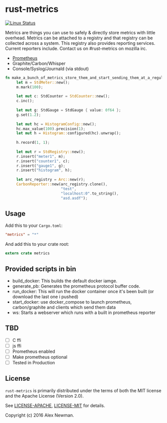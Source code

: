 # rust-metrics
[![Linux Status](https://travis-ci.org/posix4e/rust-metrics.svg?branch=master)](https://travis-ci.org/posix4e/rust-metrics)


Metrics are things you can use to safely & directly store metrics with little overhead. Metrics
can be attached to a registry and that registry can be collected across a system. This registry
also provides reporting services. Current reporters include. Contact us on #rust-metrics on mozilla irc.

- [Prometheus](https://prometheus.io/)
- Graphite/Carbon/Whisper
- Console/Syslog/Journald (via stdout)

```rust
fn make_a_bunch_of_metrics_store_them_and_start_sending_them_at_a_regular_interval_to_graphite_or_carbon() {
     let m = StdMeter::new();
     m.mark(100);
    
     let mut c: StdCounter = StdCounter::new();
     c.inc();
    
     let mut g: StdGauge = StdGauge { value: 0f64 };
     g.set(1.2);
    
     let mut hc = HistogramConfig::new();
     hc.max_value(100).precision(1);
     let mut h = Histogram::configured(hc).unwrap();
    
     h.record(1, 1);
    
     let mut r = StdRegistry::new();
     r.insert("meter1", m);
     r.insert("counter1", c);
     r.insert("gauge1", g);
     r.insert("histogram", h);
    
     let arc_registry = Arc::new(r);
     CarbonReporter::new(arc_registry.clone(),
                         "test",
                         "localhost:0".to_string(),
                         "asd.asdf");
```

## Usage


Add this to your `Cargo.toml`:

```toml
"metrics" = "*"
```

And add this to your crate root:

```rust
extern crate metrics
```
## Provided scripts in bin

- build_docker: This builds the default docker iamge.
- generate_pb: Generates the prometheus protocol buffer code.
- run_docker: This will run the  docker container once it's been built (or download the last one i pushed)
- start_docker: use docker_compose  to launch prometheus, carbon/graphite and clients which send them data
- ws: Starts a webserver which runs with a built in prometheus reporter

## TBD

- [ ] C ffi
- [ ] js ffi
- [ ] Prometheus enabled
- [ ] Make prometheus optional
- [ ] Tested in Production

## License

`rust-metrics` is primarily distributed under the terms of both the MIT license and the
Apache License (Version 2.0).

See [LICENSE-APACHE](LICENSE-APACHE), [LICENSE-MIT](LICENSE-MIT) for details.

Copyright (c) 2016 Alex Newman.
